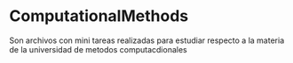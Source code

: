 # ComputationalMethods
Son archivos con mini tareas realizadas para estudiar respecto a la materia de la universidad de metodos computacdionales
